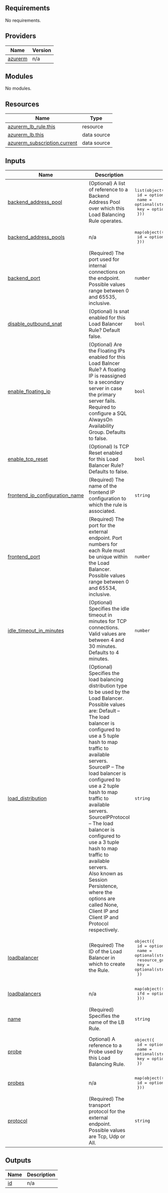 <!-- BEGIN_TF_DOCS -->
## Requirements

No requirements.

## Providers

| Name | Version |
|------|---------|
| <a name="provider_azurerm"></a> [azurerm](#provider\_azurerm) | n/a |

## Modules

No modules.

## Resources

| Name | Type |
|------|------|
| [azurerm_lb_rule.this](https://registry.terraform.io/providers/hashicorp/azurerm/latest/docs/resources/lb_rule) | resource |
| [azurerm_lb.this](https://registry.terraform.io/providers/hashicorp/azurerm/latest/docs/data-sources/lb) | data source |
| [azurerm_subscription.current](https://registry.terraform.io/providers/hashicorp/azurerm/latest/docs/data-sources/subscription) | data source |

## Inputs

| Name | Description | Type | Default | Required |
|------|-------------|------|---------|:--------:|
| <a name="input_backend_address_pool"></a> [backend\_address\_pool](#input\_backend\_address\_pool) | (Optional) A list of reference to a Backend Address Pool over which this Load Balancing Rule operates. | <pre>list(object({<br>    id   = optional(string)<br>    name = optional(string)<br>    key  = optional(string)<br>  }))</pre> | `null` | no |
| <a name="input_backend_address_pools"></a> [backend\_address\_pools](#input\_backend\_address\_pools) | n/a | <pre>map(object({<br>    id = optional(string)<br>  }))</pre> | n/a | yes |
| <a name="input_backend_port"></a> [backend\_port](#input\_backend\_port) | (Required) The port used for internal connections on the endpoint. Possible values range between 0 and 65535, inclusive. | `number` | n/a | yes |
| <a name="input_disable_outbound_snat"></a> [disable\_outbound\_snat](#input\_disable\_outbound\_snat) | (Optional) Is snat enabled for this Load Balancer Rule? Default false. | `bool` | `false` | no |
| <a name="input_enable_floating_ip"></a> [enable\_floating\_ip](#input\_enable\_floating\_ip) | (Optional) Are the Floating IPs enabled for this Load Balncer Rule? A floating IP is reassigned to a secondary server in case the primary server fails. Required to configure a SQL AlwaysOn Availability Group. Defaults to false. | `bool` | `false` | no |
| <a name="input_enable_tcp_reset"></a> [enable\_tcp\_reset](#input\_enable\_tcp\_reset) | (Optional) Is TCP Reset enabled for this Load Balancer Rule? Defaults to false. | `bool` | `false` | no |
| <a name="input_frontend_ip_configuration_name"></a> [frontend\_ip\_configuration\_name](#input\_frontend\_ip\_configuration\_name) | (Required) The name of the frontend IP configuration to which the rule is associated. | `string` | n/a | yes |
| <a name="input_frontend_port"></a> [frontend\_port](#input\_frontend\_port) | (Required) The port for the external endpoint. Port numbers for each Rule must be unique within the Load Balancer. Possible values range between 0 and 65534, inclusive. | `number` | n/a | yes |
| <a name="input_idle_timeout_in_minutes"></a> [idle\_timeout\_in\_minutes](#input\_idle\_timeout\_in\_minutes) | (Optional) Specifies the idle timeout in minutes for TCP connections. Valid values are between 4 and 30 minutes. Defaults to 4 minutes. | `number` | `4` | no |
| <a name="input_load_distribution"></a> [load\_distribution](#input\_load\_distribution) | (Optional) Specifies the load balancing distribution type to be used by the Load Balancer.<br>                Possible values are: Default – The load balancer is configured to use a 5 tuple hash to map traffic to available servers.<br>                SourceIP – The load balancer is configured to use a 2 tuple hash to map traffic to available servers.<br>                SourceIPProtocol – The load balancer is configured to use a 3 tuple hash to map traffic to available servers. <br>                Also known as Session Persistence, where the options are called None, Client IP and Client IP and Protocol respectively. | `string` | `"Default"` | no |
| <a name="input_loadbalancer"></a> [loadbalancer](#input\_loadbalancer) | (Required) The ID of the Load Balancer in which to create the Rule. | <pre>object({<br>    id                  = optional(string)<br>    name                = optional(string)<br>    resource_group_name = optional(string)<br>    key                 = optional(string)<br>  })</pre> | n/a | yes |
| <a name="input_loadbalancers"></a> [loadbalancers](#input\_loadbalancers) | n/a | <pre>map(object({<br>    ifd = optional(string)<br>  }))</pre> | n/a | yes |
| <a name="input_name"></a> [name](#input\_name) | (Required) Specifies the name of the LB Rule. | `string` | n/a | yes |
| <a name="input_probe"></a> [probe](#input\_probe) | Optional) A reference to a Probe used by this Load Balancing Rule. | <pre>object({<br>    id   = optional(string)<br>    name = optional(string)<br>    key  = optional(string)<br>  })</pre> | `null` | no |
| <a name="input_probes"></a> [probes](#input\_probes) | n/a | <pre>map(object({<br>    id = optional(string)<br>  }))</pre> | n/a | yes |
| <a name="input_protocol"></a> [protocol](#input\_protocol) | (Required) The transport protocol for the external endpoint. Possible values are Tcp, Udp or All. | `string` | n/a | yes |

## Outputs

| Name | Description |
|------|-------------|
| <a name="output_id"></a> [id](#output\_id) | n/a |
<!-- END_TF_DOCS -->